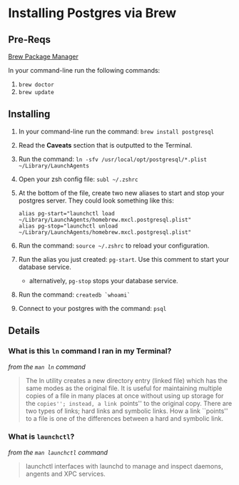 # Installing Postgres via Brew

## Pre-Reqs
[Brew Package Manager](http://brew.sh)

In your command-line run the following commands:

1. `brew doctor`
1. `brew update`

## Installing
1. In your command-line run the command: `brew install postgresql`
2. Read the **Caveats** section that is outputted to the Terminal.
3. Run the command: `ln -sfv /usr/local/opt/postgresql/*.plist ~/Library/LaunchAgents`
4. Open your zsh config file: `subl ~/.zshrc`
5. At the bottom of the file, create two new aliases to start and stop your postgres server. They could look something like this:

     ```
     alias pg-start="launchctl load ~/Library/LaunchAgents/homebrew.mxcl.postgresql.plist"
     alias pg-stop="launchctl unload ~/Library/LaunchAgents/homebrew.mxcl.postgresql.plist"
     ```

6. Run the command: `source ~/.zshrc` to reload your configuration.
7. Run the alias you just created: `pg-start`. Use this comment to start your database service.
     - alternatively, `pg-stop` stops your database service.
7. Run the command: ``createdb `whoami` ``
8. Connect to your postgres with the command: `psql`

## Details
### What is this `ln` command I ran in my Terminal?

_from the `man ln` command_

> The ln utility creates a new directory entry (linked file) which has the same modes as the original file.  It is useful for maintaining multiple copies of a
     file in many places at once without using up storage for the ``copies''; instead, a link ``points'' to the original copy.  There are two types of links; hard
     links and symbolic links.  How a link ``points'' to a file is one of the differences between a hard and symbolic link.

### What is `launchctl`?

_from the `man launchctl` command_

>launchctl interfaces with launchd to manage and inspect daemons, angents and XPC services.
